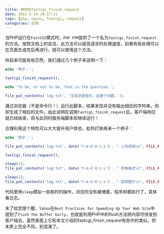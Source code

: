 ```yaml
---
title: 神奇的fastcgi_finish_request
date: 2011-5-14 10:17:11
tags: [php, nginx, fastcgi, request]
categories: 后端
---
```


当PHP运行在`FastCGI`模式时，`PHP FPM`提供了一个名为`fastcgi_finish_request`的方法。按照文档上的说法，此方法可以提高请求的处理速度，如果有些处理可以在页面生成完后再进行，就可以使用这个方法。

<!--more-->

听起来可能有些茫然，我们通过几个例子来说明一下：

~~~php
echo '例子：';

fastcgi_finish_request();

echo 'To be, or not to be, that is the question.';

file_put_contents('log.txt', '生存还是毁灭，这是个问题。');
~~~

通过浏览器（不是命令行！）运行此脚本，结果发现并没有输出相应的字符串，但却生成了相应的文件。由此说明在调用`fastcgi_finish_request`后，客户端响应就已经结束，但与此同时服务端脚本却继续运行！

合理利用这个特性可以大大提升用户体验，趁热打铁再来一个例子：

~~~php
echo '例子：';

file_put_contents('log.txt', date('Y-m-d H:i:s') . " 上传视频\n", FILE_APPEND);

fastcgi_finish_request();

sleep(1);
file_put_contents('log.txt', date('Y-m-d H:i:s') . " 转换格式\n", FILE_APPEND);

sleep(1);
file_put_contents('log.txt', date('Y-m-d H:i:s') . " 提取图片\n", FILE_APPEND);
~~~

代码里用`sleep`模拟一些耗时的操作，浏览时没有被堵塞，程序却都执行了，具体看日志。

末了给您提个醒，`Yahoo`在`Best Practices for Speeding Up Your Web Site`中提到了`Flush the Buffer Early`，也就是利用PHP中的flush方法把内容尽快发到客户端去，虽然表面上它和本文介绍的fastcgi_finish_request有些许的类似，但本质上完全不同，别混淆了。